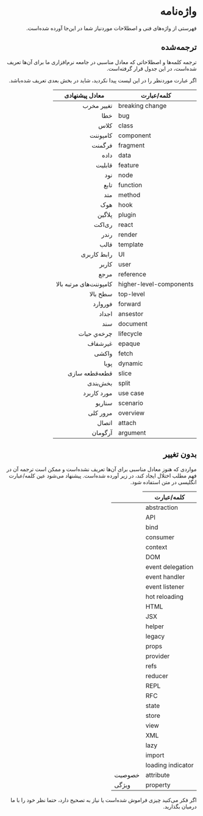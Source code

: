 <h1 dir="rtl">واژه‌نامه</h1>
<p dir="rtl">
فهرستی از واژه‌های فنی و اصطلاحات موردنیاز شما در این‌جا آورده‌ شده‌است.
</p>
<h2 dir="rtl">ترجمه‌شده</h2>
<p dir="rtl">
ترجمه کلمه‌ها و اصطلاحاتی که معادل مناسبی در جامعه نرم‌افزاری ما برای آن‌ها تعریف شده‌است، در این جدول قرار گرفته‌است.
</p>
<p dir="rtl">
اگر عبارت موردنظر را در این لیست پیدا نکردید، شاید در بخش بعدی تعریف شده‌باشد.
</p>

<table dir="rtl">
  <thead>
    <tr>
      <th>
        کلمه/عبارت    
      </th>
      <th>
        معادل پیشنهادی    
      </th>
    </tr>
  </thead>
  <tbody>
    <tr>
      <td dir="ltr">
        breaking change
      </td>
      <td>
        تغییر مخرب
      </td>
    </tr>
    <tr>
      <td dir="ltr">
        bug
      </td>
      <td>
        خطا
      </td>
    </tr>
    <tr>
      <td dir="ltr">
        class
      </td>
      <td>
        کلاس
      </td>
    </tr>
    <tr>
      <td dir="ltr">
        component
      </td>
      <td>
        کامپوننت
      </td>
    </tr>
    <tr>
      <td dir="ltr">
        fragment
      </td>
      <td>
        فرگمنت
      </td>
    </tr>
    <tr>
      <td dir="ltr">
        data
      </td>
      <td>
        داده
      </td>
    </tr>
    <tr>
      <td dir="ltr">
        feature
      </td>
      <td>
        قابلیت
      </td>
    </tr>
    <tr>
      <td dir="ltr">
        node
      </td>
      <td>
        نود
      </td>
    </tr>
    <tr>
      <td dir="ltr">
        function
      </td>
      <td>
        تابع
      </td>
    </tr>
    <tr>
      <td dir="ltr">
        method
      </td>
      <td>
        متد
      </td>
    </tr>
    <tr>
      <td dir="ltr">
        hook
      </td>
      <td>
        هوک
      </td>
    </tr>
    <tr>
      <td dir="ltr">
        plugin
      </td>
      <td>
        پلاگین
      </td>
    </tr>
    <tr>
      <td dir="ltr">
        react
      </td>
      <td>
        ری‌اکت
      </td>
    </tr>
    <tr>
      <td dir="ltr">
        render
      </td>
      <td>
        رندر
      </td>
    </tr>
    <tr>
      <td dir="ltr">
        template
      </td>
      <td>
        قالب
      </td>
    </tr>
    <tr>
      <td dir="ltr">
        UI
      </td>
      <td>
        رابط کاربری
      </td>
    </tr>
        <tr>
      <td dir="ltr">
        user
      </td>
      <td>
        کاربر
      </td>
    </tr>
    <tr>
      <td dir="ltr">
        reference
      </td>
      <td>
        مرجع
      </td>
    </tr>
    <tr>
      <td dir="ltr">
        higher-level-components
      </td>
      <td>
        کامپوننت‌های مرتبه بالا
      </td>
    </tr>
    <tr>
      <td dir="ltr">
        top-level
      </td>
      <td>
        سطح بالا
      </td>
    </tr>
    <tr>
      <td dir="ltr">
        forward
      </td>
      <td>
        فوروارد
      </td>
    </tr>
    <tr>
      <td dir="ltr">
        ansestor
      </td>
      <td>
        اجداد
      </td>
    </tr>
    <tr>
      <td dir="ltr">
        document
      </td>
      <td>
        سند
      </td>
    </tr>
    <tr>
      <td dir="ltr">
        lifecycle
      </td>
      <td>
        چرخه‌ي حیات
      </td>
    </tr>
    <tr>
      <td dir="ltr">
        epaque
      </td>
      <td>
        غیرشفاف
      </td>
    </tr>
    <tr>
      <td dir="ltr">
        fetch
      </td>
      <td>
        واکشی
      </td>
    </tr>
    <tr>
      <td dir="ltr">
        dynamic
      </td>
      <td>
        پویا
      </td>
    </tr>
    <tr>
      <td dir="ltr">
        slice
      </td>
      <td>
        قطعه‌قطعه سازی
      </td>
    </tr>
    <tr>
      <td dir="ltr">
        split
      </td>
      <td>
        بخش‌بندی
      </td>
    </tr>
    <tr>
      <td dir="ltr">
        use case
      </td>
      <td>
        مورد کاربرد
      </td>
    </tr>
    <tr>
      <td dir="ltr">
        scenario
      </td>
      <td>
        سناریو
      </td>
    </tr>
    <tr>
      <td dir="ltr">
        overview
      </td>
      <td>
        مرور کلی
      </td>
    </tr>
    <tr>
      <td dir="ltr">
        attach
      </td>
      <td>
        اتصال
      </td>
    </tr>
    <tr>
      <td dir="ltr">
        argument
      </td>
      <td>
        آرگومان
      </td>
    </tr>
  </tbody>
</table>
<h2 dir="rtl">بدون تغییر</h2>
<p dir="rtl">
مواردی که هنوز معادل مناسبی برای آن‌ها تعریف نشده‌است و ممکن است ترجمه آن در فهم مطلب اختلال ایجاد کند، در زیر آورده شده‌است. پیشنهاد می‌شود عین کلمه/عبارت انگلیسی در متن استفاده شود.
</p>
<table dir="rtl">
  <thead>
    <tr>
      <th>
        کلمه/عبارت    
      </th>
    </tr>
  </thead>
  <tbody dir="ltr">
    <tr>
      <td>
        abstraction
      </td>
    </tr>
    <tr>
      <td>
        API
      </td>
    </tr>
    <tr>
      <td>
        bind
      </td>
    </tr>
    <tr>
      <td>
        consumer
      </td>
    </tr>
    <tr>
      <td>
        context
      </td>
    </tr>
    <tr>
      <td>
        DOM
      </td>
    </tr>
    <tr>
      <td>
        event delegation
      </td>
    </tr>
    <tr>
      <td>
        event handler
      </td>
    </tr>
    <tr>
      <td>
        event listener
      </td>
    </tr>
    <tr>
      <td>
        hot reloading
      </td>
    </tr>
    <tr>
      <td>
        HTML
      </td>
    </tr>
    <tr>
      <td>
        JSX
      </td>
    </tr>
    <tr>
      <td>
        helper
      </td>
    </tr>
    <tr>
      <td>
        legacy
      </td>
    </tr>
    <tr>
      <td>
        props
      </td>
    </tr>
    <tr>
      <td>
        provider
      </td>
    </tr>
    <tr>
      <td>
        refs
      </td>
    </tr>
    <tr>
      <td>
        reducer
      </td>
    </tr>
    <tr>
      <td>
        REPL
      </td>
    </tr>
    <tr>
      <td>
        RFC
      </td>
    </tr>
    <tr>
      <td>
        state
      </td>
    </tr>
    <tr>
      <td>
        store
      </td>
    </tr>
    <tr>
      <td>
        view
      </td>
    </tr>
    <tr>
      <td>
        XML
      </td>
    </tr>
    <tr>
      <td>
        lazy
      </td>
    </tr>
    <tr>
      <td>
        import
      </td>
    </tr>
    <tr>
      <td>
        loading indicator
      </td>
    </tr>
    <tr>
      <td dir="ltr">
        attribute
      </td>
      <td>
        خصوصیت
      </td>
    </tr>
    <tr>
      <td dir="ltr">
        property
      </td>
      <td>
        ویژگی
      </td>
    </tr>
  </tbody>
</table>
<p dir="rtl">
اگر فکر می‌کنید چیزی فراموش شده‌است یا نیاز به تصحیح دارد، حتما نظر خود را با ما درمیان بگذارید.
</p>